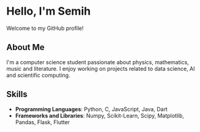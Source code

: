 # Hello, I'm Semih

Welcome to my GitHub profile!

## About Me
I'm a computer science student passionate about physics, mathematics, music and literature. I enjoy working on projects related to data science, AI and scientific computing.

## Skills
- **Programming Languages**: Python, C, JavaScript, Java, Dart
- **Frameworks and Libraries**: Numpy, Scikit-Learn, Scipy, Matplotlib, Pandas, Flask, Flutter
